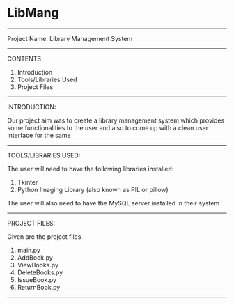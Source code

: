 # LibMang

------------

Project Name: Library Management System

------------

CONTENTS

1. Introduction
2. Tools/Libraries Used
3. Project Files

------------

INTRODUCTION: 

Our project aim was to create a library management system which provides
some functionalities to the user and also to come up with a clean user 
interface for the same

------------

TOOLS/LIBRARIES USED:

The user will need to have the following libraries installed:
1. Tkinter
2. Python Imaging Library (also known as PIL or pillow)

The user will also need to have the MySQL server installed in their system

------------

PROJECT FILES:

Given are the project files 
1. main.py
2. AddBook.py
3. ViewBooks.py
4. DeleteBooks.py
5. IssueBook.py
6. ReturnBook.py

------------



